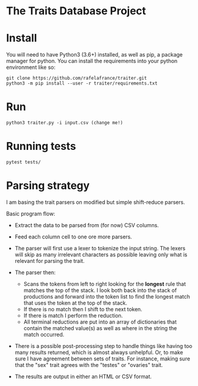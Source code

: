 # The Traits Database Project

# Install

You will need to have Python3 (3.6+) installed, as well as pip, a package manager for python. You can install the requirements into your python environment like so:
```
git clone https://github.com/rafelafrance/traiter.git
python3 -m pip install --user -r traiter/requirements.txt
```

# Run
```
python3 traiter.py -i input.csv (change me!)
```
# Running tests
```
pytest tests/
```

# Parsing strategy

I am basing the trait parsers on modified but simple shift-reduce parsers.

Basic program flow:

* Extract the data to be parsed from (for now) CSV columns.

* Feed each column cell to one ore more parsers.

* The parser will first use a lexer to tokenize the input string. The lexers will skip as many irrelevant characters as possible leaving only what is relevant for parsing the trait.

* The parser then:
  - Scans the tokens from left to right looking for the **longest** rule that matches the top of the stack. I look both back into the stack of productions and forward into the token list to find the longest match that uses the token at the top of the stack.
  - If there is no match then I shift to the next token.
  - If there is match I perform the reduction.
  - All terminal reductions are put into an array of dictionaries that contain the matched value(s) as well as where in the string the match occurred.


* There is a possible post-processing step to handle things like having too many results returned, which is almost always unhelpful. Or, to make sure I have agreement between sets of traits. For instance, making sure that the "sex" trait agrees with the "testes" or "ovaries" trait.

* The results are output in either an HTML or CSV format.
